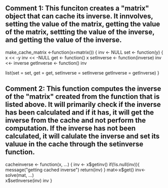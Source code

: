 ## Comment 1: This funciton creates a "matrix" object that can cache its inverse. It innvolves, setting the value of the matrix, getting the value of the matrix, settting the value of the inverse, and getting the value of the inverse. 
make_cache_matrix <-function(x=matrix()) {
inv <- NULL
set <- function(y) {
x << -y 
inv << -NULL 
get <- function() x
setInverse <- function(inverse) inv <<- inverse
getInverse <- function() inv

list(set = set, get = get, 
     setInverse = setInverse
     getInverse = getInverse)
}
## Comment 2: This function computes the inverse of the "matrix" created from the function that is listed above. It will primarily check if the inverse has been calculated and if it has, it will get the inverse from the cache and not perform the computation. If the inverse has not been calculated, it will calulate the inverse and set its valuue in the cache through the setinverse function. 
cacheinverse <- function(x, ...) {
inv <- x$getinv()
if(!is.null(inv)){
message("getting cached inverse")
return(inv)
}
mat<-x$get()
inv<- solve(mat, ...)  
x$setInverse(inv)
inv
}
